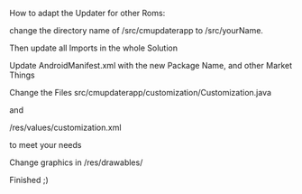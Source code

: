 How to adapt the Updater for other Roms:

change the directory name of /src/cmupdaterapp to /src/yourName.

Then update all Imports in the whole Solution

Update AndroidManifest.xml with the new Package Name, and other Market Things

Change the Files
src/cmupdaterapp/customization/Customization.java

and

/res/values/customization.xml

to meet your needs

Change graphics in /res/drawables/

Finished ;)
